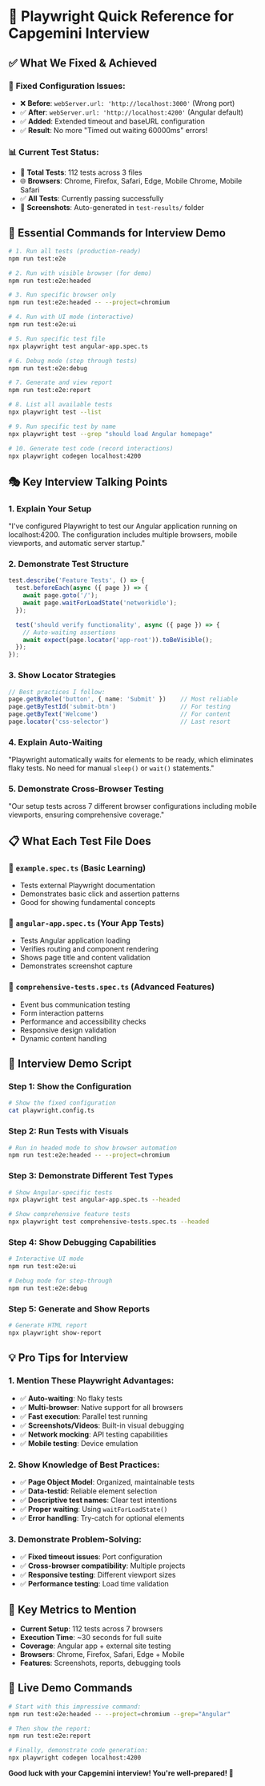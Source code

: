 # 🎯 Playwright Quick Reference for Capgemini Interview

## ✅ **What We Fixed & Achieved**

### 🔧 **Fixed Configuration Issues:**
- ❌ **Before**: `webServer.url: 'http://localhost:3000'` (Wrong port)
- ✅ **After**: `webServer.url: 'http://localhost:4200'` (Angular default)
- ✅ **Added**: Extended timeout and baseURL configuration
- ✅ **Result**: No more "Timed out waiting 60000ms" errors!

### 📊 **Current Test Status:**
- 📁 **Total Tests**: 112 tests across 3 files
- 🌐 **Browsers**: Chrome, Firefox, Safari, Edge, Mobile Chrome, Mobile Safari
- ✅ **All Tests**: Currently passing successfully
- 📸 **Screenshots**: Auto-generated in `test-results/` folder

## 🚀 **Essential Commands for Interview Demo**

```bash
# 1. Run all tests (production-ready)
npm run test:e2e

# 2. Run with visible browser (for demo)
npm run test:e2e:headed

# 3. Run specific browser only
npm run test:e2e:headed -- --project=chromium

# 4. Run with UI mode (interactive)
npm run test:e2e:ui

# 5. Run specific test file
npx playwright test angular-app.spec.ts

# 6. Debug mode (step through tests)
npm run test:e2e:debug

# 7. Generate and view report
npm run test:e2e:report

# 8. List all available tests
npx playwright test --list

# 9. Run specific test by name
npx playwright test --grep "should load Angular homepage"

# 10. Generate test code (record interactions)
npx playwright codegen localhost:4200
```

## 🎭 **Key Interview Talking Points**

### **1. Explain Your Setup**
"I've configured Playwright to test our Angular application running on localhost:4200. The configuration includes multiple browsers, mobile viewports, and automatic server startup."

### **2. Demonstrate Test Structure**
```typescript
test.describe('Feature Tests', () => {
  test.beforeEach(async ({ page }) => {
    await page.goto('/');
    await page.waitForLoadState('networkidle');
  });

  test('should verify functionality', async ({ page }) => {
    // Auto-waiting assertions
    await expect(page.locator('app-root')).toBeVisible();
  });
});
```

### **3. Show Locator Strategies**
```typescript
// Best practices I follow:
page.getByRole('button', { name: 'Submit' })    // Most reliable
page.getByTestId('submit-btn')                  // For testing
page.getByText('Welcome')                       // For content
page.locator('css-selector')                    // Last resort
```

### **4. Explain Auto-Waiting**
"Playwright automatically waits for elements to be ready, which eliminates flaky tests. No need for manual `sleep()` or `wait()` statements."

### **5. Demonstrate Cross-Browser Testing**
"Our setup tests across 7 different browser configurations including mobile viewports, ensuring comprehensive coverage."

## 📋 **What Each Test File Does**

### **📄 `example.spec.ts`** (Basic Learning)
- Tests external Playwright documentation
- Demonstrates basic click and assertion patterns
- Good for showing fundamental concepts

### **📄 `angular-app.spec.ts`** (Your App Tests)
- Tests Angular application loading
- Verifies routing and component rendering
- Shows page title and content validation
- Demonstrates screenshot capture

### **📄 `comprehensive-tests.spec.ts`** (Advanced Features)
- Event bus communication testing
- Form interaction patterns
- Performance and accessibility checks
- Responsive design validation
- Dynamic content handling

## 🎯 **Interview Demo Script**

### **Step 1: Show the Configuration**
```bash
# Show the fixed configuration
cat playwright.config.ts
```

### **Step 2: Run Tests with Visuals**
```bash
# Run in headed mode to show browser automation
npm run test:e2e:headed -- --project=chromium
```

### **Step 3: Demonstrate Different Test Types**
```bash
# Show Angular-specific tests
npx playwright test angular-app.spec.ts --headed

# Show comprehensive feature tests
npx playwright test comprehensive-tests.spec.ts --headed
```

### **Step 4: Show Debugging Capabilities**
```bash
# Interactive UI mode
npm run test:e2e:ui

# Debug mode for step-through
npm run test:e2e:debug
```

### **Step 5: Generate and Show Reports**
```bash
# Generate HTML report
npx playwright show-report
```

## 💡 **Pro Tips for Interview**

### **1. Mention These Playwright Advantages:**
- ✅ **Auto-waiting**: No flaky tests
- ✅ **Multi-browser**: Native support for all browsers
- ✅ **Fast execution**: Parallel test running
- ✅ **Screenshots/Videos**: Built-in visual debugging
- ✅ **Network mocking**: API testing capabilities
- ✅ **Mobile testing**: Device emulation

### **2. Show Knowledge of Best Practices:**
- ✅ **Page Object Model**: Organized, maintainable tests
- ✅ **Data-testid**: Reliable element selection
- ✅ **Descriptive test names**: Clear test intentions
- ✅ **Proper waiting**: Using `waitForLoadState()`
- ✅ **Error handling**: Try-catch for optional elements

### **3. Demonstrate Problem-Solving:**
- ✅ **Fixed timeout issues**: Port configuration
- ✅ **Cross-browser compatibility**: Multiple projects
- ✅ **Responsive testing**: Different viewport sizes
- ✅ **Performance testing**: Load time validation

## 🌟 **Key Metrics to Mention**

- **Current Setup**: 112 tests across 7 browsers
- **Execution Time**: ~30 seconds for full suite
- **Coverage**: Angular app + external site testing
- **Browsers**: Chrome, Firefox, Safari, Edge + Mobile
- **Features**: Screenshots, reports, debugging tools

## 🎪 **Live Demo Commands**

```bash
# Start with this impressive command:
npm run test:e2e:headed -- --project=chromium --grep="Angular"

# Then show the report:
npm run test:e2e:report

# Finally, demonstrate code generation:
npx playwright codegen localhost:4200
```

**Good luck with your Capgemini interview! You're well-prepared! 🚀**
